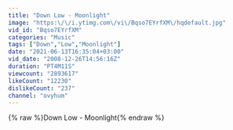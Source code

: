 ```yaml
---
title: "Down Low - Moonlight"
image: "https:\/\/i.ytimg.com\/vi\/Bqso7EYrfXM\/hqdefault.jpg"
vid_id: "Bqso7EYrfXM"
categories: "Music"
tags: ["Down","Low","Moonlight"]
date: "2021-06-13T16:35:04+03:00"
vid_date: "2008-12-26T14:56:16Z"
duration: "PT4M11S"
viewcount: "2893617"
likeCount: "12230"
dislikeCount: "237"
channel: "ovyhum"
---
```

{% raw %}Down Low - Moonlight{% endraw %}
